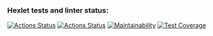 ### Hexlet tests and linter status:
[![Actions Status](https://github.com/Andrey-Barinov/python-project-50/actions/workflows/hexlet-check.yml/badge.svg)](https://github.com/Andrey-Barinov/python-project-50/actions)
[![Actions Status](https://github.com/Andrey-Barinov/python-project-50/actions/workflows/pyci.yml/badge.svg)](https://github.com/Andrey-Barinov/python-project-50/actions)
[![Maintainability](https://api.codeclimate.com/v1/badges/e560c5cf20c2959f3e7b/maintainability)](https://codeclimate.com/github/Andrey-Barinov/python-project-50/maintainability)
[![Test Coverage](https://api.codeclimate.com/v1/badges/e560c5cf20c2959f3e7b/test_coverage)](https://codeclimate.com/github/Andrey-Barinov/python-project-50/test_coverage)
